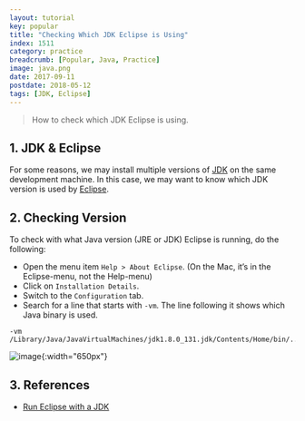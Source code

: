 ```yaml
---
layout: tutorial
key: popular
title: "Checking Which JDK Eclipse is Using"
index: 1511
category: practice
breadcrumb: [Popular, Java, Practice]
image: java.png
date: 2017-09-11
postdate: 2018-05-12
tags: [JDK, Eclipse]
---
```


> How to check which JDK Eclipse is using.

## 1. JDK & Eclipse
For some reasons, we may install multiple versions of [JDK](http://www.oracle.com/technetwork/java/javase/downloads/index.html) on the same development machine. In this case, we may want to know which JDK version is used by [Eclipse](https://www.eclipse.org/ide/).

## 2. Checking Version
To check with what Java version (JRE or JDK) Eclipse is running, do the following:
* Open the menu item `Help > About Eclipse`. (On the Mac, it’s in the Eclipse-menu, not the Help-menu)
* Click on `Installation Details`.
* Switch to the `Configuration` tab.
* Search for a line that starts with `-vm`. The line following it shows which Java binary is used.

```raw
-vm
/Library/Java/JavaVirtualMachines/jdk1.8.0_131.jdk/Contents/Home/bin/../jre/lib/server/libjvm.dylib
```

![image](/public/images/java/511/jdkversion.png){:width="650px"}

## 3. References
* [Run Eclipse with a JDK](https://matsim.org/docs/devguide/eclipse/jdk)
